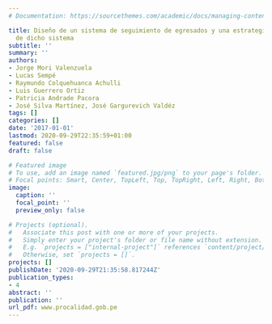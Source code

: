```yaml
---
# Documentation: https://sourcethemes.com/academic/docs/managing-content/

title: Diseño de un sistema de seguimiento de egresados y una estrategia para la implementación
  de dicho sistema
subtitle: ''
summary: ''
authors:
- Jorge Mori Valenzuela
- Lucas Sempé
- Raymundo Colquehuanca Achulli
- Luis Guerrero Ortiz
- Patricia Andrade Pacora
- José Silva Martínez, José Gargurevich Valdéz
tags: []
categories: []
date: '2017-01-01'
lastmod: 2020-09-29T22:35:59+01:00
featured: false
draft: false

# Featured image
# To use, add an image named `featured.jpg/png` to your page's folder.
# Focal points: Smart, Center, TopLeft, Top, TopRight, Left, Right, BottomLeft, Bottom, BottomRight.
image:
  caption: ''
  focal_point: ''
  preview_only: false

# Projects (optional).
#   Associate this post with one or more of your projects.
#   Simply enter your project's folder or file name without extension.
#   E.g. `projects = ["internal-project"]` references `content/project/deep-learning/index.md`.
#   Otherwise, set `projects = []`.
projects: []
publishDate: '2020-09-29T21:35:58.817244Z'
publication_types:
- 4
abstract: ''
publication: ''
url_pdf: www.procalidad.gob.pe
---
```

